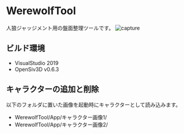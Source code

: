 # WerewolfTool
人狼ジャッジメント用の盤面整理ツールです。
![capture](https://user-images.githubusercontent.com/4939010/163707917-90835635-7b88-47ab-8dec-ba658a8d0000.png)

## ビルド環境
- VisualStudio 2019
- OpenSiv3D v0.6.3

## キャラクターの追加と削除
以下のフォルダに置いた画像を起動時にキャラクターとして読み込みます。
- WerewolfTool/App/キャラクター画像1/
- WerewolfTool/App/キャラクター画像2/
